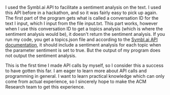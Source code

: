 I used the Symbl.ai API to facilitate a sentiment analysis on the text. I used this API before in a hackathon, and so it was fairly easy to pick up again. The first part of the program gets what is called a conversation ID for the text I input, which I input from the file input.txt. This part works, however when I use this conversation ID to get a topics analysis (which is where the sentiment analysis would be), it doesn't return the sentiment analysis. If you run my code, you get a topics.json file and according to the [Symbl.ai API documentation](https://docs.symbl.ai/docs/conversation-api/get-topics), it should include a sentiment analysis for each topic when the parameter sentiment is set to true. But the output of my program does not output the sentiment analysis. 

This is the first time I made API calls by myself, so I consider this a success to have gotten this far. I am eager to learn more about API calls and programming in general. I want to learn practical knowledge which can only come from actual experience, so I sincerely hope to make the ACM Research team to get this experience.

